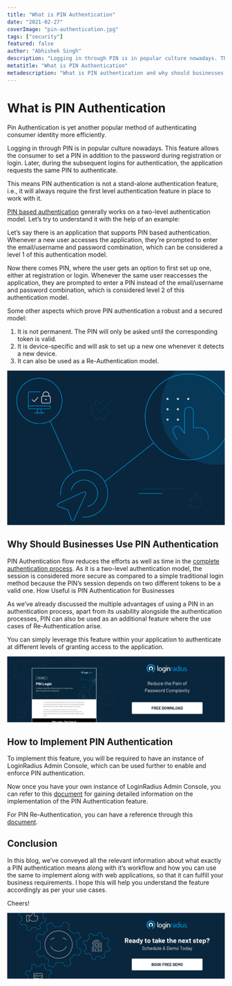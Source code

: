 ```yaml
---
title: "What is PIN Authentication"
date: "2021-02-27"
coverImage: "pin-authentication.jpg"
tags: ["security"]
featured: false 
author: "Abhishek Singh"
description: "Logging in through PIN is in popular culture nowadays. This feature allows the consumer to set a PIN in addition to the password during registration or login. Later, during the subsequent logins, the application requests the same PIN to authenticate."
metatitle: "What is PIN Authentication"
metadescription: "What is PIN authentication and why should businesses use this two-level authentication model. Learn how to implement PIN authentication on your website/application."
---
```


# What is PIN Authentication

Pin Authentication is yet another popular method of authenticating consumer identity more efficiently. 

Logging in through PIN is in popular culture nowadays. This feature allows the consumer to set a PIN in addition to the password during registration or login. Later, during the subsequent logins for authentication, the application requests the same PIN to authenticate. 

This means PIN authentication is not a stand-alone authentication feature, i.e., it will always require the first level authentication feature in place to work with it.

[PIN based authentication](https://www.loginradius.com/resource/loginradius-and-pin-auth) generally works on a two-level authentication model. Let’s try to understand it with the help of an example:

Let’s say there is an application that supports PIN based authentication. Whenever a new user accesses the application, they’re prompted to enter the email/username and password combination, which can be considered a level 1 of this authentication model. 

Now there comes PIN, where the user gets an option to first set up one, either at registration or login. Whenever the same user reaccesses the application, they are prompted to enter a PIN instead of the email/username and password combination, which is considered level 2 of this authentication model.

Some other aspects which prove PIN authentication a robust and a secured model:

1. It is not permanent. The PIN will only be asked until the corresponding token is valid.
2. It is device-specific and will ask to set up a new one whenever it detects a new device.
3. It can also be used as a Re-Authentication model.

![What is PIN Authentication](pin-authentication.jpg)

## Why Should Businesses Use PIN Authentication

PIN Authentication flow reduces the efforts as well as time in the [complete authentication process](https://www.loginradius.com/blog/start-with-identity/2020/04/loginradius-pin-based-authentication/). As it is a two-level authentication model, the session is considered more secure as compared to a simple traditional login method because the PIN’s session depends on two different tokens to be a valid one. 
How Useful is PIN Authentication for Businesses

As we’ve already discussed the multiple advantages of using a PIN in an authentication process, apart from its usability alongside the authentication processes, PIN can also be used as an additional feature where the use cases of Re-Authentication arise. 

You can simply leverage this feature within your application to authenticate at different levels of granting access to the application.

[![pin-login](pin-login.png)](https://www.loginradius.com/resource/loginradius-and-pin-auth)

## How to Implement PIN Authentication

To implement this feature, you will be required to have an instance of LoginRadius Admin Console, which can be used further to enable and enforce PIN authentication.

Now once you have your own instance of LoginRadius Admin Console, you can refer to this [document](https://www.loginradius.com/docs/api/v2/customer-identity-api/pin-authentication/overview/) for gaining detailed information on the implementation of the PIN Authentication feature.

For PIN Re-Authentication, you can have a reference through this [document](https://www.loginradius.com/docs/api/v2/customer-identity-api/re-authentication/pin/overview/).

## Conclusion 

In this blog, we’ve conveyed all the relevant information about what exactly a PIN authentication means along with it’s workflow and how you can use the same to implement along with web applications, so that it can fulfill your business requirements. I hope this will help you understand the feature accordingly as per your use cases.

Cheers!


[![book-a-demo-loginradius](../../assets/book-a-demo-loginradius.png)](https://www.loginradius.com/book-a-demo/)